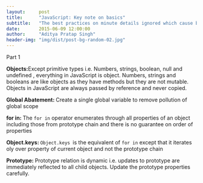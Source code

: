 ```yaml
---
layout:     post
title:      "JavaScript: Key note on basics"
subtitle:   "The best practices on minute details ignored which cause bugs in code"
date:       2015-06-09 12:00:00
author:     "Aditya Pratap Singh"
header-img: "img/dist/post-bg-random-02.jpg"
---
```

<p> Part 1 </p>

<p><strong>Objects:</strong>Except primitive types i.e. Numbers, strings, boolean, null and undefined , everything in JavaScript is object. Numbers, strings and booleans are like objects as they have methods but they are not mutable. Objects in JavaScript are always passed by reference and never copied.</p>

<p><strong>Global Abatement: </strong>Create a single global variable to remove pollution of global scope</p>

<p><strong>for in: </strong> The <code>for in</code> operator enumerates through all properties of an object including those from prototype chain and there is no guarantee on order of properties </p>

<p><strong>Object.keys: </strong> <code>Object.keys </code>is the equivalent of <code>for in</code> except that it iterates oly over property of current object and not the prototype chain</p>

<p><strong>Prototype: </strong> Prototype relation is dynamic i.e. updates to prototype are immediately reflected to all child objects. Update the prototype properties carefully. </p>

